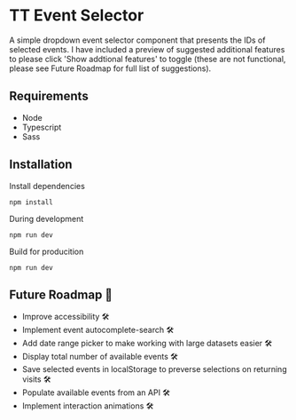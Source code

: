 # TT Event Selector
A simple dropdown event selector component that presents the IDs of selected events. I have included a preview of suggested additional features to please click 'Show addtional features' to toggle (these are not functional, please see Future Roadmap for full list of suggestions).

## Requirements

- Node
- Typescript
- Sass

## Installation

Install dependencies

    npm install

During development

    npm run dev

Build for producition

    npm run dev

## Future Roadmap 🚧

- Improve accessibility 🛠️
- Implement event autocomplete-search 🛠️
- Add date range picker to make working with large datasets easier 🛠️
- Display total number of available events 🛠️
- Save selected events in localStorage to preverse selections on returning visits 🛠️
- Populate available events from an API 🛠️
- Implement interaction animations 🛠️
